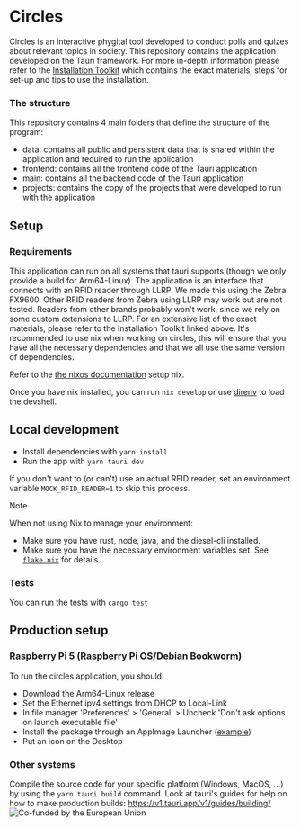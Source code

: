 # Circles

Circles is an interactive phygital tool developed to conduct polls and quizes about relevant topics in society. This repository contains the application developed on the Tauri framework. For more in-depth information please refer to the [Installation Toolkit](installation_toolkit.pdf) which contains the exact materials, steps for set-up and tips to use the installation.

### The structure
This repository contains 4 main folders that define the structure of the program:
*  data: contains all public and persistent data that is shared within the application and required to run the application
*  frontend: contains all the frontend code of the Tauri application
*  main: contains all the backend code of the Tauri application
*  projects: contains the copy of the projects that were developed to run with the application

## Setup

### Requirements

This application can run on all systems that tauri supports (though we only provide a build for Arm64-Linux). The application is an interface that connects with an RFID reader through LLRP. We made this using the Zebra FX9600. Other RFID readers from Zebra using LLRP may work but are not tested. Readers from other brands probably won't work, since we rely on some custom extensions to LLRP. For an extensive list of the exact materials, please refer to the Installation Toolkit linked above.
It's recommended to use nix when working on circles, this will ensure that you have all the necessary dependencies and that we all use the same version of dependencies.

Refer to the [the nixos documentation](https://nixos.org/download#nix-install-macos) setup nix.

Once you have nix installed, you can run `nix develop` or use [direnv](https://direnv.net/) to load the devshell.

## Local development
* Install dependencies with `yarn install`
* Run the app with `yarn tauri dev`

If you don't want to (or can't) use an actual RFID reader, set an environment variable `MOCK_RFID_READER=1` to skip this process.

> [!NOTE]
> When not using Nix to manage your environment:
> * Make sure you have rust, node, java, and the diesel-cli installed.
> * Make sure you have the necessary environment variables set. See [`flake.nix`](./flake.nix) for details.

### Tests
You can run the tests with `cargo test`

## Production setup
### Raspberry Pi 5 (Raspberry Pi OS/Debian Bookworm)
To run the circles application, you should:
* Download the Arm64-Linux release
* Set the Ethernet ipv4 settings from DHCP to Local-Link
* In file manager 'Preferences' > 'General' > Uncheck 'Don't ask options on launch executable file'
* Install the package through an AppImage Launcher ([example]([url](https://www.makeuseof.com/add-appimages-to-linux-system-menu/)))
* Put an icon on the Desktop

### Other systems
Compile the source code for your specific platform (Windows, MacOS, ...) by using the `yarn tauri build` command. Look at tauri's guides for help on how to make production builds: https://v1.tauri.app/v1/guides/building/
 <img src="https://www.eacea.ec.europa.eu/sites/default/files/styles/embed_large_2x/public/2022-11/EN%20Co-Funded%20by%20the%20EU_POS.png?itok=l9sN2_3F" alt="Co-funded by the European Union">